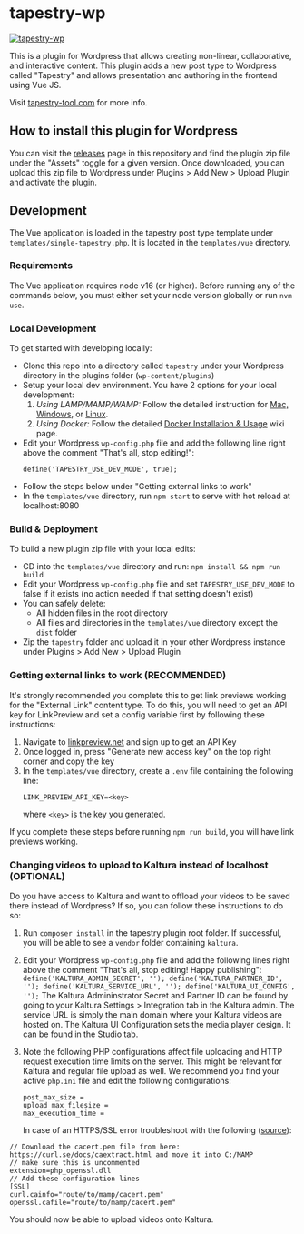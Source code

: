 # tapestry-wp

[![tapestry-wp](https://img.shields.io/endpoint?url=https://dashboard.cypress.io/badge/simple/h3nrkv/master&style=flat&logo=cypress)](https://dashboard.cypress.io/projects/h3nrkv/runs)

This is a plugin for Wordpress that allows creating non-linear, collaborative, and interactive content. This plugin adds a new post type to Wordpress called "Tapestry" and allows presentation and authoring in the frontend using Vue JS.

Visit [tapestry-tool.com](https://www.tapestry-tool.com) for more info.

## How to install this plugin for Wordpress

You can visit the [releases](https://github.com/tapestry-tool/tapestry-wp/releases) page in this repository and find the plugin zip file under the "Assets" toggle for a given version. Once downloaded, you can upload this zip file to Wordpress under Plugins > Add New > Upload Plugin and activate the plugin.

## Development

The Vue application is loaded in the tapestry post type template under `templates/single-tapestry.php`. It is located in the `templates/vue` directory.

### Requirements

The Vue application requires node v16 (or higher). Before running any of the commands below, you must either set your node version globally or run `nvm use`.

### Local Development

To get started with developing locally:

- Clone this repo into a directory called `tapestry` under your Wordpress directory in the plugins folder (`wp-content/plugins`)
- Setup your local dev environment. You have 2 options for your local development:
  1. _Using LAMP/MAMP/WAMP:_ Follow the detailed instruction for [Mac, Windows](https://github.com/tapestry-tool/tapestry-wp/wiki/Local-Dev-with-MAMP-or-WAMP), or [Linux](https://github.com/tapestry-tool/tapestry-wp/wiki/Local-Dev-with-LAMP-setup).
  2. _Using Docker:_ Follow the detailed [Docker Installation & Usage](https://github.com/tapestry-tool/tapestry-wp/wiki/Docker-Installation-&-Usage) wiki page.
- Edit your Wordpress `wp-config.php` file and add the following line right above the comment "That's all, stop editing!":
  ```
  define('TAPESTRY_USE_DEV_MODE', true);
  ```
- Follow the steps below under "Getting external links to work"
- In the `templates/vue` directory, run `npm start` to serve with hot reload at localhost:8080

### Build & Deployment

To build a new plugin zip file with your local edits:

- CD into the `templates/vue` directory and run: `npm install && npm run build`
- Edit your Wordpress `wp-config.php` file and set `TAPESTRY_USE_DEV_MODE` to false if it exists (no action needed if that setting doesn't exist)
- You can safely delete:
  - All hidden files in the root directory
  - All files and directories in the `templates/vue` directory except the `dist` folder
- Zip the `tapestry` folder and upload it in your other Wordpress instance under Plugins > Add New > Upload Plugin

### Getting external links to work (RECOMMENDED)

It's strongly recommended you complete this to get link previews working for the "External Link" content type. To do this, you will need to get an API key for LinkPreview and set a config variable first by following these instructions:

1. Navigate to [linkpreview.net](https://www.linkpreview.net/) and sign up to get an API Key
2. Once logged in, press "Generate new access key" on the top right corner and copy the key
3. In the `templates/vue` directory, create a `.env` file containing the following line:
   ```
   LINK_PREVIEW_API_KEY=<key>
   ```
   where `<key>` is the key you generated.

If you complete these steps before running `npm run build`, you will have link previews working.

### Changing videos to upload to Kaltura instead of localhost (OPTIONAL)

Do you have access to Kaltura and want to offload your videos to be saved there instead of Wordpress? If so, you can follow these instructions to do so:

1. Run `composer install` in the tapestry plugin root folder. If successful, you will be able to see a `vendor` folder containing `kaltura`.

2. Edit your Wordpress `wp-config.php` file and add the following lines right above the comment "That's all, stop editing! Happy publishing":
   ` define('KALTURA_ADMIN_SECRET', ''); define('KALTURA_PARTNER_ID', ''); define('KALTURA_SERVICE_URL', ''); define('KALTURA_UI_CONFIG', ''); `
   The Kaltura Admininstrator Secret and Partner ID can be found by going to your Kaltura Settings > Integration tab in the Kaltura admin. The service URL is simply the main domain where your Kaltura videos are hosted on. The Kaltura UI Configuration sets the media player design. It can be found in the Studio tab.

3. Note the following PHP configurations affect file uploading and HTTP request execution time limits on the server. This might be relevant for Kaltura and regular file upload as well. We recommend you find your active `php.ini` file and edit the following configurations:
   ```
   post_max_size =
   upload_max_filesize =
   max_execution_time =
   ```
   In case of an HTTPS/SSL error troubleshoot with the following ([source](https://stackoverflow.com/questions/28858351/php-ssl-certificate-error-unable-to-get-local-issuer-certificate)):

```
// Download the cacert.pem file from here: https://curl.se/docs/caextract.html and move it into C:/MAMP
// make sure this is uncommented
extension=php_openssl.dll
// Add these configuration lines
[SSL]
curl.cainfo="route/to/mamp/cacert.pem"
openssl.cafile="route/to/mamp/cacert.pem"
```

You should now be able to upload videos onto Kaltura.
